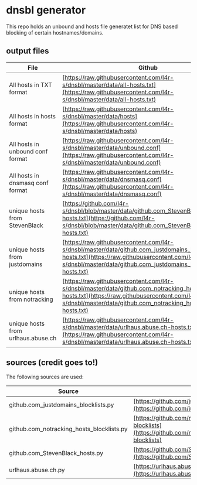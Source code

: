 # dnsbl generator

This repo holds an unbound and hosts file generatet list for DNS based blocking of certain hostnames/domains.

## output files

| File                         | Github             | Mirror                |
|------------------------------|--------------------|-----------------------|
| All hosts in TXT format      | [https://raw.githubusercontent.com/l4r-s/dnsbl/master/data/all-hosts.txt](https://raw.githubusercontent.com/l4r-s/dnsbl/master/data/all-hosts.txt) | t.b.d. |
| All hosts in hosts format    | [https://raw.githubusercontent.com/l4r-s/dnsbl/master/data/hosts](https://raw.githubusercontent.com/l4r-s/dnsbl/master/data/hosts) | t.b.d. |
| All hosts in unbound conf format | [https://raw.githubusercontent.com/l4r-s/dnsbl/master/data/unbound.conf](https://raw.githubusercontent.com/l4r-s/dnsbl/master/data/unbound.conf) | t.b.d. |
| All hosts in dnsmasq conf format | [https://raw.githubusercontent.com/l4r-s/dnsbl/master/data/dnsmasq.conf](https://raw.githubusercontent.com/l4r-s/dnsbl/master/data/dnsmasq.conf) | t.b.d. |
| unique hosts from StevenBlack | [https://github.com/l4r-s/dnsbl/blob/master/data/github.com_StevenBlack_hosts-hosts.txt](https://github.com/l4r-s/dnsbl/blob/master/data/github.com_StevenBlack_hosts-hosts.txt) | t.b.d. |
| unique hosts from justdomains | [https://raw.githubusercontent.com/l4r-s/dnsbl/master/data/github.com_justdomains_blocklists-hosts.txt](https://raw.githubusercontent.com/l4r-s/dnsbl/master/data/github.com_justdomains_blocklists-hosts.txt) | t.b.d. |
| unique hosts from notracking | [https://raw.githubusercontent.com/l4r-s/dnsbl/master/data/github.com_notracking_hosts_blocklists-hosts.txt](https://raw.githubusercontent.com/l4r-s/dnsbl/master/data/github.com_notracking_hosts_blocklists-hosts.txt) | t.b.d. |
| unique hosts from urlhaus.abuse.ch | [https://raw.githubusercontent.com/l4r-s/dnsbl/master/data/urlhaus.abuse.ch-hosts.txt](https://raw.githubusercontent.com/l4r-s/dnsbl/master/data/urlhaus.abuse.ch-hosts.txt) | t.b.d. |

## sources (credit goes to!)

The following sources are used:

| Source                                      | Link                                                                            |
|---------------------------------------------|---------------------------------------------------------------------------------|
| github.com_justdomains_blocklists.py        | [https://github.com/justdomains/blocklists](https://github.com/justdomains/blocklists) |
| github.com_notracking_hosts_blocklists.py   | [https://github.com/notracking/hosts-blocklists](https://github.com/notracking/hosts-blocklists) |
| github.com_StevenBlack_hosts.py             | [https://github.com/StevenBlack/hosts](https://github.com/StevenBlack/hosts) |
| urlhaus.abuse.ch.py                         | [https://urlhaus.abuse.ch/downloads/hostfile/](https://urlhaus.abuse.ch/downloads/hostfile/) |
